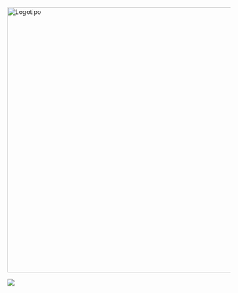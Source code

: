 <img align="center" width="600" left="400" src="592678](https://user-images.githubusercontent.com/108819499/191881304-150429f8-e986-46d4-8c8b-02ca7a44f6ec.jpg" alt="Logotipo">



<p align="left">
<img src="http://img.shields.io/static/v1?label=STATUS&message=%20DESENVOLVIMENTO&color=GREEN&style=for-the-badge"/>
</p


